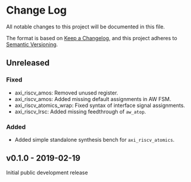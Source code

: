 # Change Log

All notable changes to this project will be documented in this file.

The format is based on [Keep a Changelog](http://keepachangelog.com/), and this project adheres to
[Semantic Versioning](http://semver.org).

## Unreleased

### Fixed
- axi_riscv_amos: Removed unused register.
- axi_riscv_amos: Added missing default assignments in AW FSM.
- axi_riscv_atomics_wrap: Fixed syntax of interface signal assignments.
- axi_riscv_lrsc: Added missing feedthrough of `aw_atop`.

### Added
- Added simple standalone synthesis bench for `axi_riscv_atomics`.

## v0.1.0 - 2019-02-19

Initial public development release
